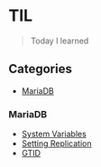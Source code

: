 # TIL

>Today I learned

## Categories

- [MariaDB](#mariadb)


### MariaDB
- [System Variables](MariaDB/2017-10-23-mariadb-system-variables.md)
- [Setting Replication](MariaDB/2017-10-30-mariadb-setting-replication.md)
- [GTID](MariaDB/2017-11-01-mariadb-gtid.md)